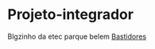 # Projeto-integrador
 Blgzinho da etec parque belem
<a href='Bastidores/creditos.html'>Bastidores</a>
